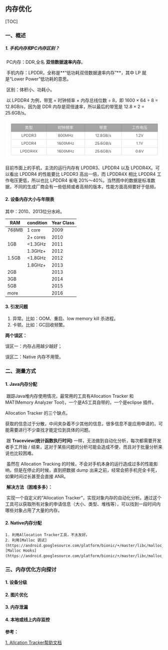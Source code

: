 ## 内存优化

[TOC]

### 一、概述

##### 1. 手机内存和PC内存区别？

​	PC内存：DDR,全名 **双倍数据速率内存**。

​	手机内存：LPDDR，全称是**“低功耗双倍数据速率内存”**，其中 LP 就是“Lower Power”低功耗的意思。

​	区别：体积小、功耗小。

​	以 LPDDR4 为例，带宽 = 时钟频率 × 内存总线位数 ÷ 8，即 1600 × 64 ÷ 8 = 12.8GB/s，因为是 DDR 内存是双倍速率，所以最后的带宽是 12.8 × 2 = 25.6GB/s。

![](images/apm_memory_phone.png)

目前市面上的手机，主流的运行内存有 LPDDR3、LPDDR4 以及 LPDDR4X。可以看出 LPDDR4 的性能要比 LPDDR3 高出一倍，而 LPDDR4X 相比 LPDDR4 工作电压更低，所以也比 LPDDR4 省电 20%～40%。当然图中的数据是标准数据，不同的生成厂商会有一些低频或者高频的版本，性能方面高频要好于低频。

#### 2. 设备内存大小与年限表

其中：2010、2013位分水岭。

| RAM   | condition | Year Class |
| ----- | --------- | ---------- |
| 768MB | 1 core    | 2009       |
|       | 2+ cores  | 2010       |
| 1GB   | <1.3GHz   | 2011       |
|       | 1.3GHz+   | 2012       |
| 1.5GB | <1.8GHz   | 2012       |
|       | 1.8GHz+   | 2013       |
| 2GB   |           | 2013       |
| 3GB   |           | 2014       |
| 5GB   |           | 2015       |
| more  |           | 2016       |

#### 3. 引发问题

1. 异常。比如：OOM、重启、low memory kill 杀进程。
2. 卡顿。比如：GC回收频繁。

**两个误区：**

误区一：内存占用越少越好；

误区二：Native 内存不用管。

### 二、测量方式

#### 1. Java内存分配

​	跟踪Java堆内存使用情况，最常用的工具有Allocation Tracker 和 MAT(Memory Analyzer Tool)，一个是AS工具自带的，一个是eclipse 插件。

Allocation Tracker 的三个缺点。

​	获取的信息过于分散，中间夹杂着不少其他的信息，很多信息不是应用申请的，可能需要进行不少查找才能定位到具体的问题。

​	跟 **Traceview(统计函数执行时间)** 一样，无法做到自动化分析，每次都需要开发者手工开始 / 结束，这对于某些问题的分析可能会造成不便，而且对于批量分析来说也比较困难。

​	虽然在 Allocation Tracking 的时候，不会对手机本身的运行造成过多的性能影响，但是在停止的时候，直到把数据 dump 出来之前，经常会把手机完全卡死，如果时间过长甚至会直接 ANR。

​	**解决方法（困难多多）：**

​	实现一个自定义的“Allocation Tracker”，实现对象内存的自动化分析。通过这个工具可以获取所有对象的申请信息（大小、类型、堆栈等），可以找到一段时间内哪些对象占用了大量的内存。

#### 2. Native内存分配

	1. 利用Allocation Tracker工具，不太友好。
 	2. 利用[Malloc 调试](https://android.googlesource.com/platform/bionic/+/master/libc/malloc_debug/README.md)、[Malloc Hooks](https://android.googlesource.com/platform/bionic/+/master/libc/malloc_hooks/README.md)。

### 三、内存优化方向探讨

#### 1. 设备分级



#### 2. 图片优化



#### 3. 内存泄漏



#### 4. 本地或线上内存监控

**参考：**

[1. Allcation Tracker帮助文档](https://developer.android.com/studio/profile/memory-profiler?hl=zh-cn#performance)